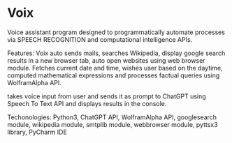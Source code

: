 # Voix
<p>Voice assistant program designed to programmatically automate processes via SPEECH RECOGNITION and computational intelligence APIs.</p>
<p>Features: Voix auto sends mails, searches Wikipedia, display google search results in a new browser tab, auto open websites using web browser module. Fetches current date and time, wishes user based on the daytime, computed mathematical expressions and processes factual queries using WolframAlpha API.</p>
<p>takes voice input from user and sends it as prompt to ChatGPT using Speech To Text API and displays results in the console.</p>
<p>Techonologies: Python3, ChatGPT API, WolframAlpha API, googlesearch module, wikipedia module, smtplib module, webbrowser module, pyttsx3 library, PyCharm IDE</p>

